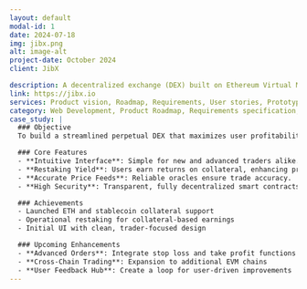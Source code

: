 ```yaml
---
layout: default
modal-id: 1
date: 2024-07-18
img: jibx.png
alt: image-alt
project-date: October 2024
client: JibX

description: A decentralized exchange (DEX) built on Ethereum Virtual Machine (EVM)-compatible blockchains. It supports perpetual futures trading, and deposit restaking, allowing users to trade digital assets with high leverage and earn interest in the process using restaking technology.
link: https://jibx.io
services: Product vision, Roadmap, Requirements, User stories, Prototypes, Glossary, Landing page, 
category: Web Development, Product Roadmap, Requirements specification, Product documentation 
case_study: |
  ### Objective
  To build a streamlined perpetual DEX that maximizes user profitability with restaking, lowering fees, and creating a superior trading experience.

  ### Core Features
  - **Intuitive Interface**: Simple for new and advanced traders alike.
  - **Restaking Yield**: Users earn returns on collateral, enhancing profits.
  - **Accurate Price Feeds**: Reliable oracles ensure trade accuracy.
  - **High Security**: Transparent, fully decentralized smart contracts.

  ### Achievements
  - Launched ETH and stablecoin collateral support
  - Operational restaking for collateral-based earnings
  - Initial UI with clean, trader-focused design

  ### Upcoming Enhancements
  - **Advanced Orders**: Integrate stop loss and take profit functions
  - **Cross-Chain Trading**: Expansion to additional EVM chains
  - **User Feedback Hub**: Create a loop for user-driven improvements
---
```

